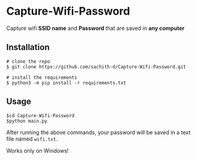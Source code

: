 # Capture-Wifi-Password

Capture wifi <b>SSID name</b> and <b> Password </b> that are saved in <b>any computer </b>

## Installation

```console
# clone the repo
$ git clone https://github.com/sachith-d/Capture-Wifi-Password.git

# install the requirements
$ python3 -m pip install -r requirements.txt
```
## Usage
```console
$cd Capture-Wifi-Password
$python main.py
```
After running the above commands, your password will be saved in a text file named ```wifi.txt```.

Works only on Windows!

